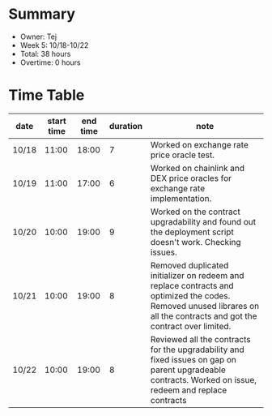 # Summary
* Owner: Tej
* Week 5: 10/18-10/22
* Total: 38 hours
* Overtime: 0 hours

# Time Table
| date  | start time  | end time | duration  |  note |
|---|---|---|---|---|
| 10/18  | 11:00  | 18:00  | 7  | Worked on exchange rate price oracle test. |
| 10/19  | 11:00  | 17:00  | 6  | Worked on chainlink and DEX price oracles for exchange rate implementation. |
| 10/20  | 10:00  | 19:00  | 9  | Worked on the contract upgradability and found out the deployment script doesn't work. Checking issues. |
| 10/21  | 10:00  | 19:00  | 8  | Removed duplicated initializer on redeem and replace contracts and optimized the codes. Removed unused librares on all the contracts and got the contract over limited. |
| 10/22  | 10:00  | 19:00  | 8  | Reviewed all the contracts for the upgradability and fixed issues on gap on parent upgradeable contracts. Worked on issue, redeem and replace contracts |